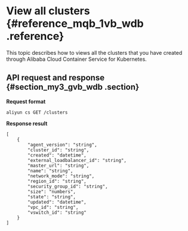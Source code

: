 # View all clusters {#reference_mqb_1vb_wdb .reference}

This topic describes how to views all the clusters that you have created through Alibaba Cloud Container Service for Kubernetes.

## API request and response {#section_my3_gvb_wdb .section}

**Request format**

```
aliyun cs GET /clusters
```

**Response result**

```
[
    {
        "agent_version": "string",
        "cluster_id": "string",
        "created": "datetime",
        "external_loadbalancer_id": "string",
        "master_url": "string",
        "name": "string",
        "network_mode": "string",
        "region_id": "string",
        "security_group_id": "string",
        "size": "numbers",
        "state": "string",
        "updated": "datetime",
        "vpc_id": "string",
        "vswitch_id": "string"
    }
]
```

